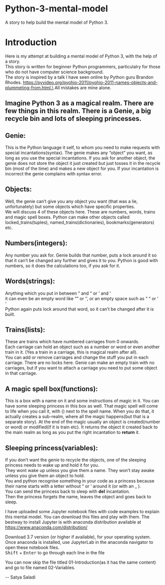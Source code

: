 # Python-3-mental-model
A story to help build the mental model of Python 3.

# Introduction
Here is my attempt at building a mental model of Python 3, with the help of a story.\
This story is written for beginner Python programmers, particulalry for those who do not have computer science background.\
The story is inspired by a talk I have seen online by Python guru Brandon Rhodes. https://pyvideo.org/pyohio-2011/pyohio-2011-names-objects-and-plummeting-from.html.\
All mistakes are mine alone.

## Imagine Python 3 as a magical realm.  There are few things in this realm.  There is a Genie, a big recycle bin and lots of sleeping princesses.

## Genie: 
This is the Python language it self, to whom you need to make requests with special incantations(syntax). The genie makes any “object” you want, as long as you use the special incantations. If you ask for another object, the genie does not store the object it just created but just tosses it in the recycle bin (most of the time) and makes a new object for you. If your incantation is incorrect the genie complains with syntax error.

## Objects: 
Well, the genie can’t give you any object you want (that was a lie, unfortunately) but some objects which have specific properties.\
We will discuss 4 of these objects here. These are numbers, words, trains and magic spell boxes.
Python can make other objects called locked_trains(tuples), named_trains(dictionaries), bookmarks(generators) etc.

## Numbers(integers): 
Any number you ask for. Genie builds that number, puts a lock around it so that it can’t be changed any further and gives it to you. Python is good with numbers, so it does the calculations too, if you ask for it.

## Words(strings): 
Anything which you put in between “ and “ or ‘ and ‘\
it can even be an empty word like “” or ‘’, or an empty space such as “ “ or ‘ ‘\
Python again puts lock around that word, so it can’t be changed after it is built.

## Trains(lists): 
These are trains which have numbered carriages from 0 onwards.\
Each carriage can hold an object such as a number or word or even another train in it. (Yes a train in a carriage, this is magical realm after all).\
You can add or remove carriages and change the stuff you put in each carriage. There are no locks here. Genie can make an empty train with no carriages, but if you want to attach a carriage you need to put some object in that carriage.

## A magic spell box(functions): 
This is a box with a name on it and some instructions of magic in it. You can have some sleeping princess in this box as well. That magic spell will come to life when you call it, with () next to the spell name. When you do that, it actually creates a sub-realm, where all the magic happens(but that is a separate story). At the end of the magic usually an object is created(number or word) or modified(if it is train etc). It returns the object it created back to the main realm as long as you put the right incantation to **return** it.

## Sleeping princess(variables): 
If you don’t want the genie to recycle the objects, one of the sleeping princess needs to wake up and hold it for you.\
They wont wake up unless you give them a name. They won’t stay awake unless you give them an object to hold.\
You and python recognise something in your code as a princess because their name starts with a letter without “ or ‘ around it (or with an _ ).\
You can send the princess back to sleep with **del** incantation.\
Then the princess forgets the name, leaves the object and goes back to sleep.


I have uploaded some Jupyter notebook files with code examples to explain this mental model.
You can download this files and play with them.
The bestway to install Jupyter is with anaconda distribution available at https://www.anaconda.com/distribution/

Download 3.7 version (or higher if available), for your operating system.
Once anaconda is installed, use JupyterLab in the anaconda navigator to open these notebook files.\
<kbd>Shift</kbd> + <kbd>Enter</kbd> to go through each line in the file

You can now skip the file titled 01-Introduction(as it has the same content) and go to file named 02-Variables.

-- Satya Saladi
